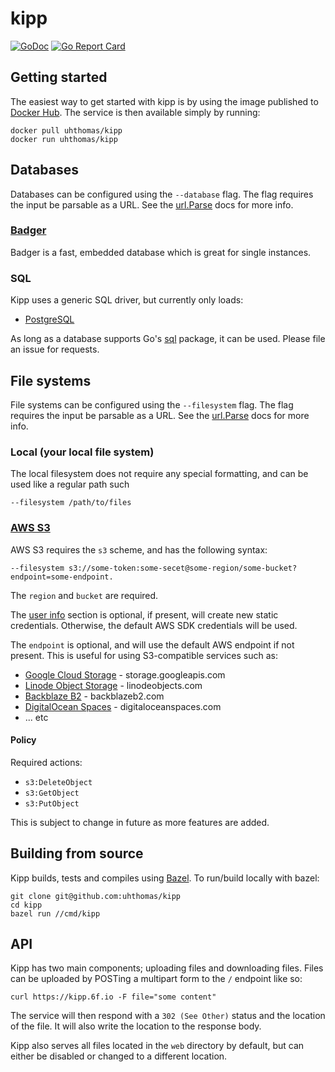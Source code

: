 # kipp
[![GoDoc](https://godoc.org/github.com/uhthomas/kipp?status.svg)](https://godoc.org/github.com/uhthomas/kipp)
[![Go Report Card](https://goreportcard.com/badge/github.com/uhthomas/kipp)](https://goreportcard.com/report/github.com/uhthomas/kipp)

## Getting started
The easiest way to get started with kipp is by using the image published to
[Docker Hub](https://hub.docker.com/repository/docker/uhthomas/kipp). The
service is then available simply by running:
```
docker pull uhthomas/kipp
docker run uhthomas/kipp
```

## Databases
Databases can be configured using the `--database` flag. The flag requires
the input be parsable as a URL. See the [url.Parse](https://golang.org/pkg/net/url/#Parse)
docs for more info.

### [Badger](https://github.com/dgraph-io/badger)
Badger is a fast, embedded database which is great for single instances.

### SQL
Kipp uses a generic SQL driver, but currently only loads:
* [PostgreSQL](https://www.postgresql.org/)

As long as a database supports Go's [sql](https://golang.org/pkg/database/sql/)
package, it can be used. Please file an issue for requests.

## File systems
File systems can be configured using the `--filesystem` flag. The flag requires
the input be parsable as a URL. See the [url.Parse](https://golang.org/pkg/net/url/#Parse)
docs for more info.

### Local (your local file system)
The local filesystem does not require any special formatting, and can be used
like a regular path such

```
--filesystem /path/to/files
```

### [AWS S3](https://aws.amazon.com/s3/)
AWS S3 requires the `s3` scheme, and has the following syntax:

```
--filesystem s3://some-token:some-secet@some-region/some-bucket?endpoint=some-endpoint.
```

The `region` and `bucket` are required.

The [user info](https://tools.ietf.org/html/rfc2396#section-3.2.2) section is
optional, if present, will create new static credentials. Otherwise, the default
AWS SDK credentials will be used.

The `endpoint` is optional, and will use the default AWS endpoint if not present.
This is useful for using S3-compatible services such as:
* [Google Cloud Storage](https://cloud.google.com/storage) - storage.googleapis.com
* [Linode Object Storage](https://www.linode.com/products/object-storage/) - linodeobjects.com
* [Backblaze B2](https://www.backblaze.com/b2/cloud-storage.html) - backblazeb2.com
* [DigitalOcean Spaces](https://www.digitalocean.com/products/spaces/) - digitaloceanspaces.com
* ... etc

#### Policy
Required actions:
* `s3:DeleteObject`
* `s3:GetObject`
* `s3:PutObject`

This is subject to change in future as more features are added.

## Building from source
Kipp builds, tests and compiles using [Bazel](https://bazel.build). To run/build
locally with bazel:
```
git clone git@github.com:uhthomas/kipp
cd kipp
bazel run //cmd/kipp
```

## API
Kipp has two main components; uploading files and downloading files. Files can
be uploaded by POSTing a multipart form to the `/` endpoint like so:
```
curl https://kipp.6f.io -F file="some content"
```
The service will then respond with a `302 (See Other)` status and the location
of the file. It will also write the location to the response body.

Kipp also serves all files located in the `web` directory by default, but can
either be disabled or changed to a different location.
